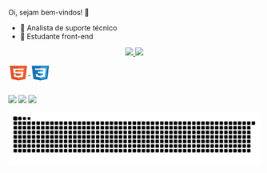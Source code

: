 Oi, sejam bem-vindos! 👋

- 🔭 Analista de suporte técnico
- 🌱 Estudante front-end

<div align="center">
  <a href="https://github.com/JonathandsCabral">
  <img height="150em" src="https://github-readme-stats.vercel.app/api?username=JonathandsCabral&show_icons=true&theme=dracula&include_all_commits=true&count_private=true"/>
  <img height="150em" src="https://github-readme-stats.vercel.app/api/top-langs/?username=JonathandsCabral&layout=compact&langs_count=7&theme=dracula"/>
</div>
  
<div style="display: inline_block"><br>
  <img align="center" alt="Jonathan-HTML" height="30" width="40" src="https://raw.githubusercontent.com/devicons/devicon/master/icons/html5/html5-original.svg">
  <img align="center" alt="Jonathan-CSS" height="30" width="40" src="https://raw.githubusercontent.com/devicons/devicon/master/icons/css3/css3-original.svg">
</div>
  
  ##
 
<div>
   <a href="https://www.instagram.com/jonathandscabral/" target="_blank" rel="external"><img src="https://img.shields.io/badge/-Instagram-%23E4405F?style=for-the-badge&logo=instagram&logoColor=white" target="_blank"></a>
   <a href="https://mail.google.com/mail/u/0/?tab=rm&ogbl#inbox" target="_blank" rel="external"><img src="https://img.shields.io/badge/Gmail-D14836?style=for-the-badge&logo=gmail&logoColor=white" target="_blank"></a>
   <a href="https://www.linkedin.com/in/jonathandscabral/" target="_blank" rel="external"><img src="https://img.shields.io/badge/LinkedIn-0077B5?style=for-the-badge&logo=linkedin&logoColor=white" target="_blank" rel="external"></a>
  
   ![Snake animation](https://github.com/JonathandsCabral/JonathandsCabral/blob/output/github-contribution-grid-snake.svg)
  
</div>

